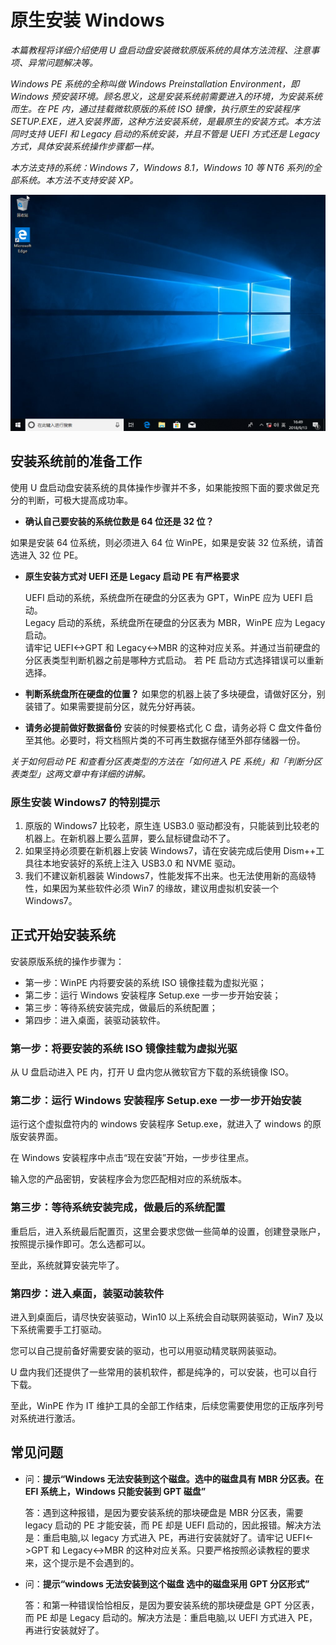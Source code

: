 # 原生安装 Windows

_本篇教程将详细介绍使用 U 盘启动盘安装微软原版系统的具体方法流程、注意事项、异常问题解决等。_

_Windows PE 系统的全称叫做 Windows Preinstallation Environment，即 Windows 预安装环境。顾名思义，这是安装系统前需要进入的环境，为安装系统而生。在 PE 内，通过挂载微软原版的系统 ISO 镜像，执行原生的安装程序 SETUP.EXE，进入安装界面，这种方法安装系统，是最原生的安装方式。本方法同时支持 UEFI 和 Legacy 启动的系统安装，并且不管是 UEFI 方式还是 Legacy 方式，具体安装系统操作步骤都一样。_

_本方法支持的系统：Windows 7，Windows 8.1，Windows 10 等 NT6 系列的全部系统。本方法不支持安装 XP。_

![windows](./img/2.1原生安装windows-1.jpg)

## 安装系统前的准备工作

使用 U 盘启动盘安装系统的具体操作步骤并不多，如果能按照下面的要求做足充分的判断，可极大提高成功率。

- **确认自己要安装的系统位数是 64 位还是 32 位？**

如果是安装 64 位系统，则必须进入 64 位 WinPE，如果是安装 32 位系统，请首选进入 32 位 PE。

- **原生安装方式对 UEFI 还是 Legacy 启动 PE 有严格要求**

  UEFI 启动的系统，系统盘所在硬盘的分区表为 GPT，WinPE 应为 UEFI 启动。  
  Legacy 启动的系统，系统盘所在硬盘的分区表为 MBR，WinPE 应为 Legacy 启动。  
  请牢记 UEFI<->GPT 和 Legacy<->MBR 的这种对应关系。并通过当前硬盘的分区表类型判断机器之前是哪种方式启动。
  若 PE 启动方式选择错误可以重新选择。

- **判断系统盘所在硬盘的位置？**
  如果您的机器上装了多块硬盘，请做好区分，别装错了。如果需要提前分区，就先分好再装。
- **请务必提前做好数据备份**
  安装的时候要格式化 C 盘，请务必将 C 盘文件备份至其他。必要时，将文档照片类的不可再生数据存储至外部存储器一份。

_关于如何启动 PE 和查看分区表类型的方法在「如何进入 PE 系统」和「判断分区表类型」这两文章中有详细的讲解。_

### 原生安装 Windows7 的特别提示

1. 原版的 Windows7 比较老，原生连 USB3.0 驱动都没有，只能装到比较老的机器上。在新机器上要么蓝屏，要么鼠标键盘动不了。
2. 如果坚持必须要在新机器上安装 Windows7，请在安装完成后使用 Dism++工具往本地安装好的系统上注入 USB3.0 和 NVME 驱动。
3. 我们不建议新机器装 Windows7，性能发挥不出来。也无法使用新的高级特性，如果因为某些软件必须 Win7 的缘故，建议用虚拟机安装一个 Windows7。

## 正式开始安装系统

安装原版系统的操作步骤为：

- 第一步：WinPE 内将要安装的系统 ISO 镜像挂载为虚拟光驱；
- 第二步：运行 Windows 安装程序 Setup.exe 一步一步开始安装；
- 第三步：等待系统安装完成，做最后的系统配置；
- 第四步：进入桌面，装驱动装软件。

### 第一步：将要安装的系统 ISO 镜像挂载为虚拟光驱

从 U 盘启动进入 PE 内，打开 U 盘内您从微软官方下载的系统镜像 ISO。

### 第二步：运行 Windows 安装程序 Setup.exe 一步一步开始安装

运行这个虚拟盘符内的 windows 安装程序 Setup.exe，就进入了 windows 的原版安装界面。

在 Windows 安装程序中点击“现在安装”开始，一步步往里点。

输入您的产品密钥，安装程序会为您匹配相对应的系统版本。

### 第三步：等待系统安装完成，做最后的系统配置

重启后，进入系统最后配置页，这里会要求您做一些简单的设置，创建登录账户，按照提示操作即可。怎么选都可以。

至此，系统就算安装完毕了。

### 第四步：进入桌面，装驱动装软件

进入到桌面后，请尽快安装驱动，Win10 以上系统会自动联网装驱动，Win7 及以下系统需要手工打驱动。

您可以自己提前备好需要安装的驱动，也可以用驱动精灵联网装驱动。

U 盘内我们还提供了一些常用的装机软件，都是纯净的，可以安装，也可以自行下载。

至此，WinPE 作为 IT 维护工具的全部工作结束，后续您需要使用您的正版序列号对系统进行激活。

## 常见问题

- 问：**提示“Windows 无法安装到这个磁盘。选中的磁盘具有 MBR 分区表。在 EFI 系统上，Windows 只能安装到 GPT 磁盘”**

  答：遇到这种报错，是因为要安装系统的那块硬盘是 MBR 分区表，需要 legacy 启动的 PE 才能安装，而 PE 却是 UEFI 启动的，因此报错。解决方法是：重启电脑,以 legacy 方式进入 PE，再进行安装就好了。请牢记 UEFI<->GPT 和 Legacy<->MBR 的这种对应关系。只要严格按照必读教程的要求来，这个提示是不会遇到的。

- 问：**提示“windows 无法安装到这个磁盘 选中的磁盘采用 GPT 分区形式”**

  答：和第一种错误恰恰相反，是因为要安装系统的那块硬盘是 GPT 分区表，而 PE 却是 Legacy 启动的。解决方法是：重启电脑,以 UEFI 方式进入 PE，再进行安装就好了。
